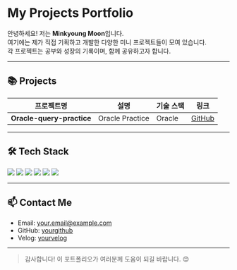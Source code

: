 # My Projects Portfolio

안녕하세요! 저는 **Minkyoung Moon**입니다.  
여기에는 제가 직접 기획하고 개발한 다양한 미니 프로젝트들이 모여 있습니다.  
각 프로젝트는 공부와 성장의 기록이며, 함께 공유하고자 합니다.

---

## 📚 Projects

| 프로젝트명        | 설명                                | 기술 스택                          | 링크                                  |
| ----------------- | ---------------------------------- | --------------------------------- | ------------------------------------- |
| **Oracle-query-practice**      | Oracle Practice   | Oracle | [GitHub](https://github.com/Minkyoungg0/Oracle-query-practice)  |


---

## 🛠 Tech Stack

<p>
  <img src="https://img.shields.io/badge/Java-007396?style=flat&logo=java&logoColor=white" />
  <img src="https://img.shields.io/badge/Spring%20Boot-6DB33F?style=flat&logo=springboot&logoColor=white" />
  <img src="https://img.shields.io/badge/Python-3776AB?style=flat&logo=python&logoColor=white" />
  <img src="https://img.shields.io/badge/Flask-000000?style=flat&logo=flask&logoColor=white" />
  <img src="https://img.shields.io/badge/MySQL-4479A1?style=flat&logo=mysql&logoColor=white" />
  <img src="https://img.shields.io/badge/Thymeleaf-005F0F?style=flat&logo=spring&logoColor=white" />
</p>

---

## 📫 Contact Me

- Email: your.email@example.com  
- GitHub: [yourgithub]([https://github.com/yourgithub](https://github.com/Minkyoungg0))  
- Velog: [yourvelog](https://velog.io/@yourvelog)  

---

> 감사합니다! 이 포트폴리오가 여러분께 도움이 되길 바랍니다. 😊
